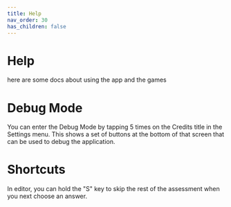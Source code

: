 ```yaml
---
title: Help
nav_order: 30
has_children: false
---
```


# Help

here are some docs about using the app and the games

# Debug Mode

You can enter the Debug Mode by tapping 5 times on the Credits title in the Settings menu.
This shows a set of buttons at the bottom of that screen that can be used to debug the application.

# Shortcuts

In editor, you can hold the "S" key to skip the rest of the assessment when you next choose an answer.
